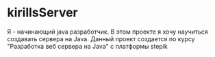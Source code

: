 # kirillsServer
Я - начинающий java разработчик. В этом проекте я хочу научиться создавать сервера на Java. Данный проект создается по курсу "Разработка веб сервера на Java" с платформы stepik
